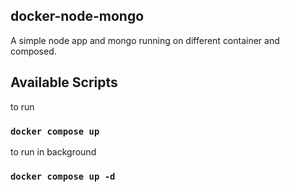 ## docker-node-mongo
A simple node app and mongo running on different container and composed.

## Available Scripts
to run
### `docker compose up`

to run in background
### `docker compose up -d`
